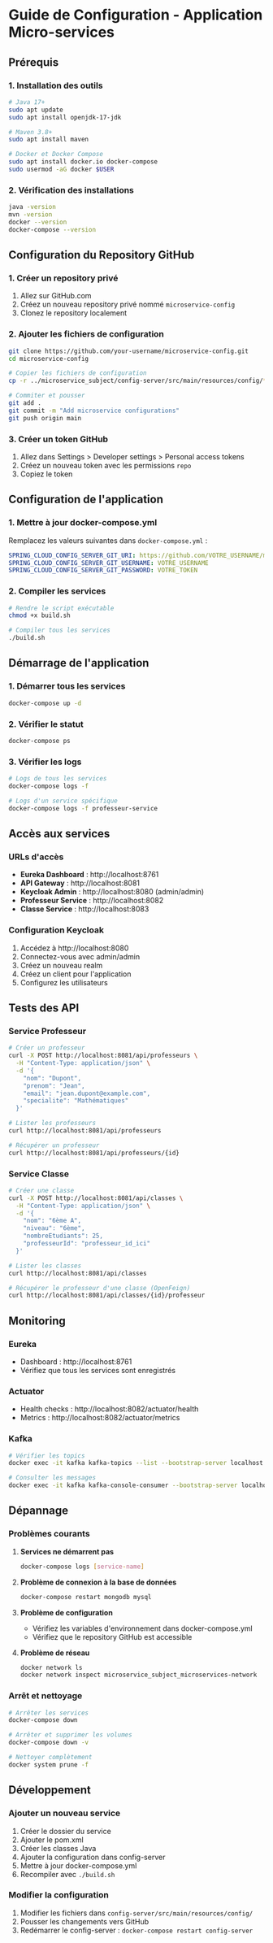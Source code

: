 # Guide de Configuration - Application Micro-services

## Prérequis

### 1. Installation des outils
```bash
# Java 17+
sudo apt update
sudo apt install openjdk-17-jdk

# Maven 3.8+
sudo apt install maven

# Docker et Docker Compose
sudo apt install docker.io docker-compose
sudo usermod -aG docker $USER
```

### 2. Vérification des installations
```bash
java -version
mvn -version
docker --version
docker-compose --version
```

## Configuration du Repository GitHub

### 1. Créer un repository privé
1. Allez sur GitHub.com
2. Créez un nouveau repository privé nommé `microservice-config`
3. Clonez le repository localement

### 2. Ajouter les fichiers de configuration
```bash
git clone https://github.com/your-username/microservice-config.git
cd microservice-config

# Copier les fichiers de configuration
cp -r ../microservice_subject/config-server/src/main/resources/config/* .

# Commiter et pousser
git add .
git commit -m "Add microservice configurations"
git push origin main
```

### 3. Créer un token GitHub
1. Allez dans Settings > Developer settings > Personal access tokens
2. Créez un nouveau token avec les permissions `repo`
3. Copiez le token

## Configuration de l'application

### 1. Mettre à jour docker-compose.yml
Remplacez les valeurs suivantes dans `docker-compose.yml` :
```yaml
SPRING_CLOUD_CONFIG_SERVER_GIT_URI: https://github.com/VOTRE_USERNAME/microservice-config.git
SPRING_CLOUD_CONFIG_SERVER_GIT_USERNAME: VOTRE_USERNAME
SPRING_CLOUD_CONFIG_SERVER_GIT_PASSWORD: VOTRE_TOKEN
```

### 2. Compiler les services
```bash
# Rendre le script exécutable
chmod +x build.sh

# Compiler tous les services
./build.sh
```

## Démarrage de l'application

### 1. Démarrer tous les services
```bash
docker-compose up -d
```

### 2. Vérifier le statut
```bash
docker-compose ps
```

### 3. Vérifier les logs
```bash
# Logs de tous les services
docker-compose logs -f

# Logs d'un service spécifique
docker-compose logs -f professeur-service
```

## Accès aux services

### URLs d'accès
- **Eureka Dashboard** : http://localhost:8761
- **API Gateway** : http://localhost:8081
- **Keycloak Admin** : http://localhost:8080 (admin/admin)
- **Professeur Service** : http://localhost:8082
- **Classe Service** : http://localhost:8083

### Configuration Keycloak
1. Accédez à http://localhost:8080
2. Connectez-vous avec admin/admin
3. Créez un nouveau realm
4. Créez un client pour l'application
5. Configurez les utilisateurs

## Tests des API

### Service Professeur
```bash
# Créer un professeur
curl -X POST http://localhost:8081/api/professeurs \
  -H "Content-Type: application/json" \
  -d '{
    "nom": "Dupont",
    "prenom": "Jean",
    "email": "jean.dupont@example.com",
    "specialite": "Mathématiques"
  }'

# Lister les professeurs
curl http://localhost:8081/api/professeurs

# Récupérer un professeur
curl http://localhost:8081/api/professeurs/{id}
```

### Service Classe
```bash
# Créer une classe
curl -X POST http://localhost:8081/api/classes \
  -H "Content-Type: application/json" \
  -d '{
    "nom": "6ème A",
    "niveau": "6ème",
    "nombreEtudiants": 25,
    "professeurId": "professeur_id_ici"
  }'

# Lister les classes
curl http://localhost:8081/api/classes

# Récupérer le professeur d'une classe (OpenFeign)
curl http://localhost:8081/api/classes/{id}/professeur
```

## Monitoring

### Eureka
- Dashboard : http://localhost:8761
- Vérifiez que tous les services sont enregistrés

### Actuator
- Health checks : http://localhost:8082/actuator/health
- Metrics : http://localhost:8082/actuator/metrics

### Kafka
```bash
# Vérifier les topics
docker exec -it kafka kafka-topics --list --bootstrap-server localhost:9092

# Consulter les messages
docker exec -it kafka kafka-console-consumer --bootstrap-server localhost:9092 --topic professeur-events --from-beginning
```

## Dépannage

### Problèmes courants

1. **Services ne démarrent pas**
   ```bash
   docker-compose logs [service-name]
   ```

2. **Problème de connexion à la base de données**
   ```bash
   docker-compose restart mongodb mysql
   ```

3. **Problème de configuration**
   - Vérifiez les variables d'environnement dans docker-compose.yml
   - Vérifiez que le repository GitHub est accessible

4. **Problème de réseau**
   ```bash
   docker network ls
   docker network inspect microservice_subject_microservices-network
   ```

### Arrêt et nettoyage
```bash
# Arrêter les services
docker-compose down

# Arrêter et supprimer les volumes
docker-compose down -v

# Nettoyer complètement
docker system prune -f
```

## Développement

### Ajouter un nouveau service
1. Créer le dossier du service
2. Ajouter le pom.xml
3. Créer les classes Java
4. Ajouter la configuration dans config-server
5. Mettre à jour docker-compose.yml
6. Recompiler avec `./build.sh`

### Modifier la configuration
1. Modifier les fichiers dans `config-server/src/main/resources/config/`
2. Pousser les changements vers GitHub
3. Redémarrer le config-server : `docker-compose restart config-server` 